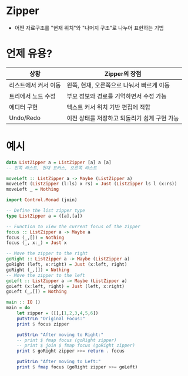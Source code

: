 ﻿# Zipper
- 어떤 자료구조를 "현재 위치"와 "나머지 구조"로 나누어 표현하는 기법

# 언제 유용?
| 상황              | Zipper의 장점                                  |
|-----------------|-----------------------------------------------|
| 리스트에서 커서 이동 | 왼쪽, 현재, 오른쪽으로 나눠서 빠르게 이동               |
| 트리에서 노드 수정   | 부모 정보와 경로를 기억하면서 수정 가능                  |
| 에디터 구현         | 텍스트 커서 위치 기반 편집에 적합                       |
| Undo/Redo       | 이전 상태를 저장하고 되돌리기 쉽게 구현 가능              |

# 예시
```hs
data ListZipper a = ListZipper [a] a [a]
-- 왼쪽 리스트, 현재 포커스, 오른쪽 리스트

moveLeft :: ListZipper a -> Maybe (ListZipper a)
moveLeft (ListZipper (l:ls) x rs) = Just (ListZipper ls l (x:rs))
moveLeft _ = Nothing
```

```hs
import Control.Monad (join)

-- Define the list zipper type
type ListZipper a = ([a],[a])

-- Function to view the current focus of the zipper
focus :: ListZipper a -> Maybe a
focus (_,[]) = Nothing
focus (_, x:_) = Just x

-- Move the zipper to the right
goRight :: ListZipper a -> Maybe (ListZipper a)
goRight (left, x:right) = Just (x:left, right)
goRight (_,[]) = Nothing
-- Move the zipper to the left
goLeft :: ListZipper a -> Maybe (ListZipper a)
goLeft (x:left, right) = Just (left, x:right)
goLeft (_,[]) = Nothing

main :: IO ()
main = do
    let zipper = ([],[1,2,3,4,5,6])
    putStrLn "Original Focus:"
    print $ focus zipper

    putStrLn "After moving to Right:"
    -- print $ fmap focus (goRight zipper)
    -- print $ join $ fmap focus (goRight zipper)
    print $ goRight zipper >>= return . focus    

    putStrLn "After moving to Left:"
    print $ fmap focus (goRight zipper >>= goLeft)
```